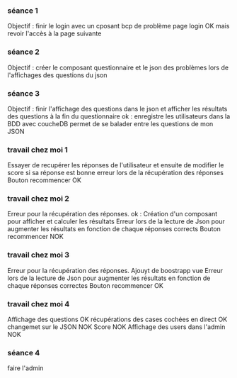 ### séance 1
Objectif : finir le login avec un cposant
bcp de problème
page login OK mais revoir l'accès à la page suivante  

### séance 2
Objectif : créer le composant questionnaire et le json
des problèmes lors de l'affichages des questions du json

### séance 3
Objectif : finir l'affichage des questions dans le json et afficher les résultats des questions à la fin du questionnaire
ok : enregistre les utilisateurs dans la BDD avec coucheDB
    permet de se balader entre les questions de mon JSON


### travail chez moi 1
Essayer de recupérer les réponses de l'utilisateur et ensuite de modifier le score si sa réponse est bonne
erreur lors de la récupération des réponses
Bouton recommencer OK

### travail chez moi 2
Erreur pour la récupération des réponses.
 ok : Création d'un composant pour afficher et calculer les résultats
Erreur lors de la lecture de Json pour augmenter les résultats en fonction de chaque réponses corrects 
Bouton recommencer NOK 

### travail chez moi 3
Erreur pour la récupération des réponses.
Ajouyt de boostrapp vue
Erreur lors de la lecture de Json pour augmenter les résultats en fonction de chaque réponses correctes
Bouton recommencer OK 

### travail chez moi 4
Affichage des questions OK
récupérations des cases cochées en direct OK
changemet sur le JSON NOK
Score NOK
Affichage des users dans l'admin NOK

### séance 4
faire l'admin



